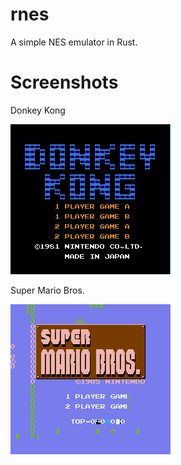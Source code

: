 # rnes
A simple NES emulator in Rust.

# Screenshots
Donkey Kong

![alt text](https://raw.githubusercontent.com/kieronj/rnes/master/screenshots/donkey_kong.png)


Super Mario Bros.

![alt text](https://raw.githubusercontent.com/kieronj/rnes/master/screenshots/super_mario_bros.png)